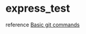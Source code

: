 # express_test

reference
[Basic git commands](https://confluence.atlassian.com/bitbucketserver/basic-git-commands-776639767.html)
